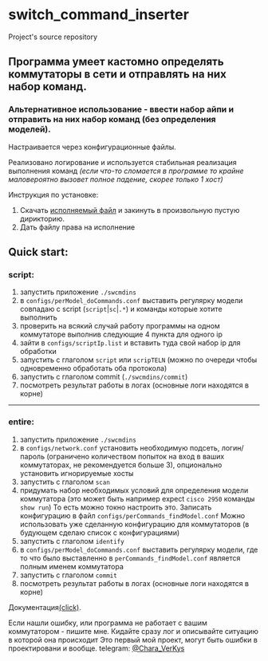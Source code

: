 # switch_command_inserter
Project's source repository


## Программа умеет кастомно определять коммутаторы в сети и отправлять на них набор команд.
### Альтернативное использование - ввести набор айпи и отправить на них набор команд (без определения моделей).
Настраивается через конфигурационные файлы.

Реализовано логирование и используется стабильная реализация выполнения команд *(если что-то сломается в программе то крайне маловероятно вызовет полное падение, скорее только 1 хост)*

Инструкция по установке: 
1. Cкачать [исполняемый файл](https://github.com/CharaVerKys/switch_command_inserter/releases/v1.0.1) и закинуть в произвольную пустую дирикторию.
2. Дать файлу права на исполнение

## Quick start:
   ### script:
1. запустить приложение `./swcmdins`
2. в `configs/perModel_doCommands.conf` выставить регулярку модели совпадаю с script (`script`|`sc`|`.*`) и команды которые хотите выполнить
3. проверить на всякий случай работу программы на одном коммутаторе выполнив следующие 4 пункта для одного ip
4. зайти в `configs/scriptIp.list` и вставить туда свой набор ip для обработки
5. запустить с глаголом `script` или `scripTELN` (можно по очереди чтобы одновременно обработать оба протокола)
6. запустить с глаголом commit (`./swcmdins/commit`)
7. посмотреть результат работы в логах (основные логи находятся в корне)
---
   ### entire:
1. запустить приложение `./swcmdins`
2. в `configs/network.conf` установить необходимую подсеть, логин/пароль (ограничено количеством попыток на вход в ваших коммутаторах, не рекомендуется больше 3), опционально установить игнорируемые хосты
3. запустить с глаголом `scan`
4. придумать набор необходимых условий для определения модели коммутатора (это может быть например expect `cisco 2950` команды `show run`)
То есть можно токно настроить это.
Записать конфигурацию в файл `configs/perCommands_findModel.conf`
Можно использовать уже сделанную конфигурацию для коммутаторов (в будующем сделаю список с конфигурациями)
5. запустить с глаголом `identify`
6. в `configs/perModel_doCommands.conf` выставить регулярку модели, где то что было выставленно в `perCommands_findModel.conf` является полным именем коммутатора
7. запустить с глаголом `commit`
8. посмотреть результат работы в логах (основные логи находятся в корне)

Документация[(click)](/docs/main.md).

Если нашли ошибку, или программа не работает с вашим коммутатором - пишите мне.
Кидайте сразу лог и описывайте ситуацию в которой она происходит
Это первый мой проект, могут быть ошибки в проектировани и вообще.
telegram: [@Chara_VerKys](https://t.me/Chara_VerKys)
